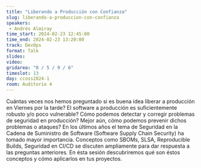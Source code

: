 ```yaml
---
title: "Liberando a Producción con Confianza"
slug: liberando-a-produccion-con-confianza
speakers:
 - Andrés Almiray
time_start: 2024-02-23 12:45:00
time_end: 2024-02-23 13:20:00
track: DevOps
format: Talk
slides: 
video: 
gridarea: "8 / 5 / 9 / 6"
timeslot: 13
day: ccoss2024-1
room: Auditorio 4
---
```


Cuántas veces nos hemos preguntado si es buena idea liberar a producción en Viernes por la tarde? El software a producción es suficientemente robusto y/o poco vulnerable? Cómo podemos detectar y corregir problemas de seguridad en producción? Mejor aún, cómo podemos prevenir dichos problemas o ataques? En los últimos años el tema de Seguridad en la Cadena de Suministro de Software (Software Supply Chain Security) ha tomado mayor importancia. Conceptos como SBOMs, SLSA, Reproducible Builds, Seguridad en CI/CD se discuten ampliamente para dar respuesta a las preguntas anteriores. En ésta sesión descubriremos qué son éstos conceptos y cómo aplicarlos en tus proyectos.